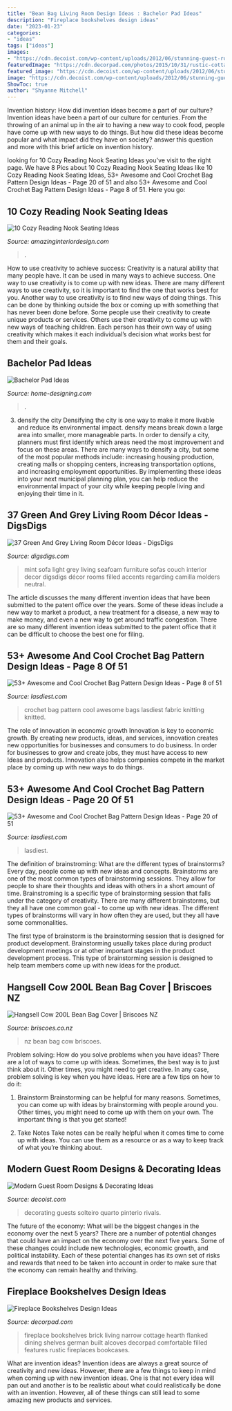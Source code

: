 ```yaml
---
title: "Bean Bag Living Room Design Ideas : Bachelor Pad Ideas"
description: "Fireplace bookshelves design ideas"
date: "2023-01-23"
categories:
- "ideas"
tags: ["ideas"]
images:
- "https://cdn.decoist.com/wp-content/uploads/2012/06/stunning-guest-room-design-with-twin-beds.jpg"
featuredImage: "https://cdn.decorpad.com/photos/2015/10/31/rustic-cottage-family-room-den-brick-fireplace-bookshelf-alcoves.jpg"
featured_image: "https://cdn.decoist.com/wp-content/uploads/2012/06/stunning-guest-room-design-with-twin-beds.jpg"
image: "https://cdn.decoist.com/wp-content/uploads/2012/06/stunning-guest-room-design-with-twin-beds.jpg"
ShowToc: true
author: "Shyanne Mitchell"
---
```



Invention history: How did invention ideas become a part of our culture?
Invention ideas have been a part of our culture for centuries. From the throwing of an animal up in the air to having a new way to cook food, people have come up with new ways to do things. But how did these ideas become popular and what impact did they have on society? answer this question and more with this brief article on invention history.

	

		
looking for 10 Cozy Reading Nook Seating Ideas you've visit to the right page. We have 8 Pics about 10 Cozy Reading Nook Seating Ideas like 10 Cozy Reading Nook Seating Ideas, 53+ Awesome and Cool Crochet Bag Pattern Design Ideas - Page 20 of 51 and also 53+ Awesome and Cool Crochet Bag Pattern Design Ideas - Page 8 of 51. Here you go:
		
    
## 10 Cozy Reading Nook Seating Ideas

<img loading=lazy src="https://www.amazinginteriordesign.com/wp-content/uploads/2017/08/10-Cozy-Reading-Nook-Seating-Ideas-2.jpg" onerror="this.onerror=null;this.src='https://tse4.mm.bing.net/th?id=OIP.1n55OzRJV185AaAMJFpJ1AHaLJ&amp;pid=15.1';" alt="10 Cozy Reading Nook Seating Ideas">

_Source: amazinginteriordesign.com_

>. 

	

How to use creativity to achieve success:
Creativity is a natural ability that many people have. It can be used in many ways to achieve success. One way to use creativity is to come up with new ideas. There are many different ways to use creativity, so it is important to find the one that works best for you. Another way to use creativity is to find new ways of doing things. This can be done by thinking outside the box or coming up with something that has never been done before. Some people use their creativity to create unique products or services. Others use their creativity to come up with new ways of teaching children. Each person has their own way of using creativity which makes it each individual’s decision what works best for them and their goals.

    
## Bachelor Pad Ideas

<img loading=lazy src="http://cdn.home-designing.com/wp-content/uploads/2012/01/Elftug_kusadasi-games-room-1024x576.jpg" onerror="this.onerror=null;this.src='https://tse3.mm.bing.net/th?id=OIP.wLeR8b4AQsBZtg_kAt4l9gHaEK&amp;pid=15.1';" alt="Bachelor Pad Ideas">

_Source: home-designing.com_

>. 

	

3) densify the city
Densifying the city is one way to make it more livable and reduce its environmental impact. densify means break down a large area into smaller, more manageable parts. In order to densify a city, planners must first identify which areas need the most improvement and focus on these areas. There are many ways to densify a city, but some of the most popular methods include: increasing housing production, creating malls or shopping centers, increasing transportation options, and increasing employment opportunities. By implementing these ideas into your next municipal planning plan, you can help reduce the environmental impact of your city while keeping people living and enjoying their time in it.

    
## 37 Green And Grey Living Room Décor Ideas - DigsDigs

<img loading=lazy src="https://www.digsdigs.com/photos/2016/10/12-light-filled-room-with-a-mint-green-sofa.jpg" onerror="this.onerror=null;this.src='https://tse1.mm.bing.net/th?id=OIP.cAck_-QT_bWH7ioK8qKX8wHaIC&amp;pid=15.1';" alt="37 Green And Grey Living Room Décor Ideas - DigsDigs">

_Source: digsdigs.com_

>mint sofa light grey living seafoam furniture sofas couch interior decor digsdigs décor rooms filled accents regarding camilla molders neutral. 

	

The article discusses the many different invention ideas that have been submitted to the patent office over the years. Some of these ideas include a new way to market a product, a new treatment for a disease, a new way to make money, and even a new way to get around traffic congestion. There are so many different invention ideas submitted to the patent office that it can be difficult to choose the best one for filing.

    
## 53+ Awesome And Cool Crochet Bag Pattern Design Ideas - Page 8 Of 51

<img loading=lazy src="https://www.lasdiest.com/wp-content/uploads/2019/05/arc0280-e1557442998724.jpg" onerror="this.onerror=null;this.src='https://tse4.mm.bing.net/th?id=OIP.OzLa2sl8SDsiY6TsoYgLTAHaQ1&amp;pid=15.1';" alt="53+ Awesome and Cool Crochet Bag Pattern Design Ideas - Page 8 of 51">

_Source: lasdiest.com_

>crochet bag pattern cool awesome bags lasdiest fabric knitting knitted. 

	

The role of innovation in economic growth
Innovation is key to economic growth. By creating new products, ideas, and services, innovation creates new opportunities for businesses and consumers to do business. In order for businesses to grow and create jobs, they must have access to new Ideas and products. Innovation also helps companies compete in the market place by coming up with new ways to do things.

    
## 53+ Awesome And Cool Crochet Bag Pattern Design Ideas - Page 20 Of 51

<img loading=lazy src="https://www.lasdiest.com/wp-content/uploads/2019/05/0e624608446f19a3fbea3ec0e3c7aef1-e1557443489803.jpg" onerror="this.onerror=null;this.src='https://tse2.mm.bing.net/th?id=OIP.CJ2EylGCGNA2P3bmTieFLgHaP2&amp;pid=15.1';" alt="53+ Awesome and Cool Crochet Bag Pattern Design Ideas - Page 20 of 51">

_Source: lasdiest.com_

>lasdiest. 

	

The definition of brainstroming: What are the different types of brainstorms?
Every day, people come up with new ideas and concepts. Brainstorms are one of the most common types of brainstorming sessions. They allow for people to share their thoughts and ideas with others in a short amount of time. Brainstroming is a specific type of brainstorming session that falls under the category of creativity. 
There are many different brainstorms, but they all have one common goal - to come up with new ideas. The different types of brainstorms will vary in how often they are used, but they all have some commonalities. 

The first type of brainstorm is the brainstorming session that is designed for product development. Brainstorming usually takes place during product development meetings or at other important stages in the product development process. This type of brainstorming session is designed to help team members come up with new ideas for the product.

    
## Hangsell Cow 200L Bean Bag Cover | Briscoes NZ

<img loading=lazy src="https://www.briscoes.co.nz/globalassets/productimages/briscoes/1057281_00/1057281_00_default_1.jpg?CatalogContentDetails-160225-600-600-75-0,0" onerror="this.onerror=null;this.src='https://tse2.mm.bing.net/th?id=OIP.4n9F4eNITzhK8twcmNWXogHaHa&amp;pid=15.1';" alt="Hangsell Cow 200L Bean Bag Cover | Briscoes NZ">

_Source: briscoes.co.nz_

>nz bean bag cow briscoes. 

	

Problem solving: How do you solve problems when you have ideas?
There are a lot of ways to come up with ideas. Sometimes, the best way is to just think about it. Other times, you might need to get creative. In any case, problem solving is key when you have ideas. Here are a few tips on how to do it:
1. Brainstorm
Brainstorming can be helpful for many reasons. Sometimes, you can come up with ideas by brainstorming with people around you. Other times, you might need to come up with them on your own. The important thing is that you get started!

2. Take Notes
Take notes can be really helpful when it comes time to come up with ideas. You can use them as a resource or as a way to keep track of what you’re thinking about.

    
## Modern Guest Room Designs &amp; Decorating Ideas

<img loading=lazy src="https://cdn.decoist.com/wp-content/uploads/2012/06/stunning-guest-room-design-with-twin-beds.jpg" onerror="this.onerror=null;this.src='https://tse3.mm.bing.net/th?id=OIP.CA3Rjf8kR84WGpajsd5-xAHaDQ&amp;pid=15.1';" alt="Modern Guest Room Designs &amp; Decorating Ideas">

_Source: decoist.com_

>decorating guests solteiro quarto pinterio rivals. 

	

The future of the economy: What will be the biggest changes in the economy over the next 5 years?
There are a number of potential changes that could have an impact on the economy over the next five years. Some of these changes could include new technologies, economic growth, and political instability. Each of these potential changes has its own set of risks and rewards that need to be taken into account in order to make sure that the economy can remain healthy and thriving.

    
## Fireplace Bookshelves Design Ideas

<img loading=lazy src="https://cdn.decorpad.com/photos/2015/10/31/rustic-cottage-family-room-den-brick-fireplace-bookshelf-alcoves.jpg" onerror="this.onerror=null;this.src='https://tse2.mm.bing.net/th?id=OIP.LEhFakTrsvg8xSaWa9IVhwHaLI&amp;pid=15.1';" alt="Fireplace Bookshelves Design Ideas">

_Source: decorpad.com_

>fireplace bookshelves brick living narrow cottage hearth flanked dining shelves german built alcoves decorpad comfortable filled features rustic fireplaces bookcases. 

	

What are invention ideas?
Invention ideas are always a great source of creativity and new ideas. However, there are a few things to keep in mind when coming up with new invention ideas. One is that not every idea will pan out and another is to be realistic about what could realistically be done with an invention. However, all of these things can still lead to some amazing new products and services.

